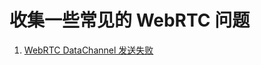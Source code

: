 # 收集一些常见的 WebRTC 问题

1. [WebRTC DataChannel 发送失败](https://github.com/shushushv/Front-End-Media/tree/master/WebRTC/issue/datachannel_send_error.md)